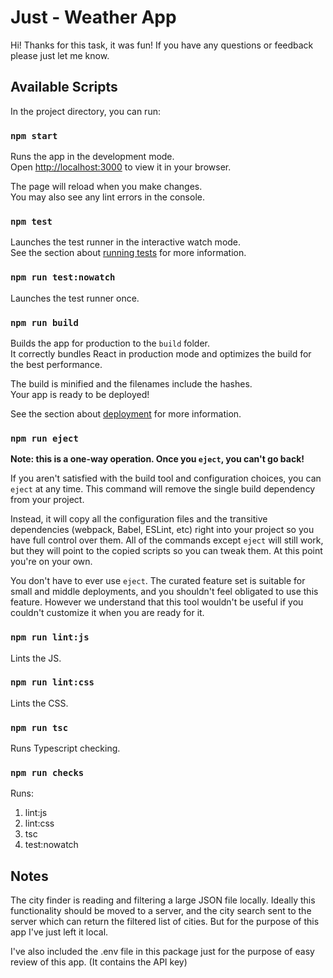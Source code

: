 # Just - Weather App

Hi! Thanks for this task, it was fun! If you have any questions or feedback please just let me know.

## Available Scripts

In the project directory, you can run:

### `npm start`

Runs the app in the development mode.\
Open [http://localhost:3000](http://localhost:3000) to view it in your browser.

The page will reload when you make changes.\
You may also see any lint errors in the console.

### `npm test`

Launches the test runner in the interactive watch mode.\
See the section about [running tests](https://facebook.github.io/create-react-app/docs/running-tests) for more information.

### `npm run test:nowatch`

Launches the test runner once.

### `npm run build`

Builds the app for production to the `build` folder.\
It correctly bundles React in production mode and optimizes the build for the best performance.

The build is minified and the filenames include the hashes.\
Your app is ready to be deployed!

See the section about [deployment](https://facebook.github.io/create-react-app/docs/deployment) for more information.

### `npm run eject`

**Note: this is a one-way operation. Once you `eject`, you can't go back!**

If you aren't satisfied with the build tool and configuration choices, you can `eject` at any time. This command will remove the single build dependency from your project.

Instead, it will copy all the configuration files and the transitive dependencies (webpack, Babel, ESLint, etc) right into your project so you have full control over them. All of the commands except `eject` will still work, but they will point to the copied scripts so you can tweak them. At this point you're on your own.

You don't have to ever use `eject`. The curated feature set is suitable for small and middle deployments, and you shouldn't feel obligated to use this feature. However we understand that this tool wouldn't be useful if you couldn't customize it when you are ready for it.

### `npm run lint:js`

Lints the JS.

### `npm run lint:css`

Lints the CSS.

### `npm run tsc`

Runs Typescript checking.

### `npm run checks`

Runs:

1. lint:js
2. lint:css
3. tsc
4. test:nowatch

## Notes

The city finder is reading and filtering a large JSON file locally. Ideally this functionality should be moved to a server, and the city search sent to the server which can return the filtered list of cities. But for the purpose of this app I've just left it local.

I've also included the .env file in this package just for the purpose of easy review of this app. (It contains the API key)
